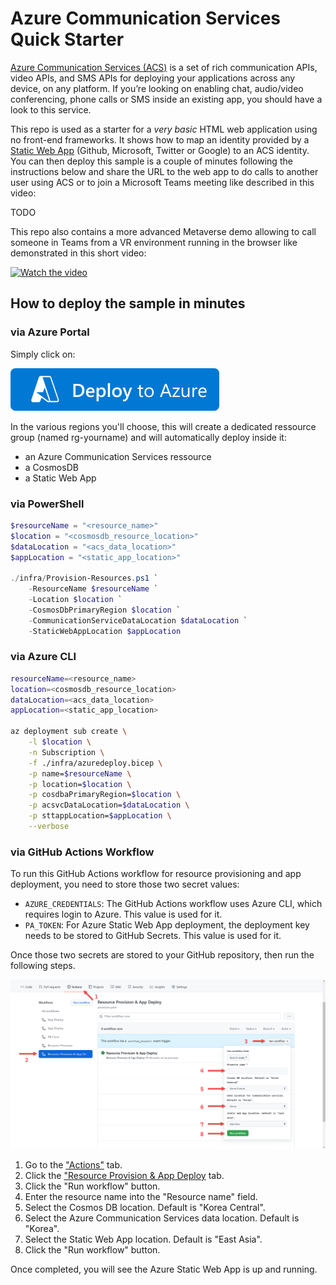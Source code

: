 # Azure Communication Services Quick Starter

[Azure Communication Services (ACS)](https://azure.microsoft.com/en-us/services/communication-services) is a set of rich communication APIs, video APIs, and SMS APIs for deploying your applications across any device, on any platform. If you’re looking on enabling chat, audio/video conferencing, phone calls or SMS inside an existing app, you should have a look to this service. 

This repo is used as a starter for a _very basic_ HTML web application using no front-end frameworks. It shows how to map an identity provided by a [Static Web App](https://docs.microsoft.com/en-us/azure/static-web-apps/overview) (Github, Microsoft, Twitter or Google) to an ACS identity. You can then deploy this sample is a couple of minutes following the instructions below and share the URL to the web app to do calls to another user using ACS or to join a Microsoft Teams meeting like described in this video: 

TODO

This repo also contains a more advanced Metaverse demo allowing to call someone in Teams from a VR environment running in the browser like demonstrated in this short video: 

[![Watch the video](https://img.youtube.com/vi/Wd4qNeLV_P8/0.jpg)](https://youtu.be/Wd4qNeLV_P8)

## How to deploy the sample in minutes

### via Azure Portal

Simply click on:

[![Deploy To Azure](https://raw.githubusercontent.com/Azure/azure-quickstart-templates/master/1-CONTRIBUTION-GUIDE/images/deploytoazure.svg?sanitize=true)](https://portal.azure.com/#create/Microsoft.Template/uri/https%3A%2F%2Fraw.githubusercontent.com%2Fdavrous%2Facsauth%2Fmain%2Finfra%2Fazuredeploy.json)

In the various regions you'll choose, this will create a dedicated ressource group (named rg-yourname) and will automatically deploy inside it:

- an Azure Communication Services ressource
- a CosmosDB 
- a Static Web App

### via PowerShell

```powershell
$resourceName = "<resource_name>"
$location = "<cosmosdb_resource_location>"
$dataLocation = "<acs_data_location>"
$appLocation = "<static_app_location>"

./infra/Provision-Resources.ps1 `
    -ResourceName $resourceName `
    -Location $location `
    -CosmosDbPrimaryRegion $location `
    -CommunicationServiceDataLocation $dataLocation `
    -StaticWebAppLocation $appLocation
```


### via Azure CLI

```bash
resourceName=<resource_name>
location=<cosmosdb_resource_location>
dataLocation=<acs_data_location>
appLocation=<static_app_location>

az deployment sub create \
    -l $location \
    -n Subscription \
    -f ./infra/azuredeploy.bicep \
    -p name=$resourceName \
    -p location=$location \
    -p cosdbaPrimaryRegion=$location \
    -p acsvcDataLocation=$dataLocation \
    -p sttappLocation=$appLocation \
    --verbose
```


### via GitHub Actions Workflow

To run this GitHub Actions workflow for resource provisioning and app deployment, you need to store those two secret values:

* `AZURE_CREDENTIALS`: The GitHub Actions workflow uses Azure CLI, which requires login to Azure. This value is used for it.
* `PA_TOKEN`: For Azure Static Web App deployment, the deployment key needs to be stored to GitHub Secrets. This value is used for it.

Once those two secrets are stored to your GitHub repository, then run the following steps.

![GitHub Action Workflow Manual Trigger](./images/gha.png)

1. Go to the ["Actions"](https://github.com/davrous/acsauth/actions) tab.
2. Click the ["Resource Provision & App Deploy](https://github.com/davrous/acsauth/actions/workflows/provision.yaml) tab.
3. Click the "Run workflow" button.
4. Enter the resource name into the "Resource name" field.
5. Select the Cosmos DB location. Default is "Korea Central".
6. Select the Azure Communication Services data location. Default is "Korea".
7. Select the Static Web App location. Default is "East Asia".
8. Click the "Run workflow" button.

Once completed, you will see the Azure Static Web App is up and running.

